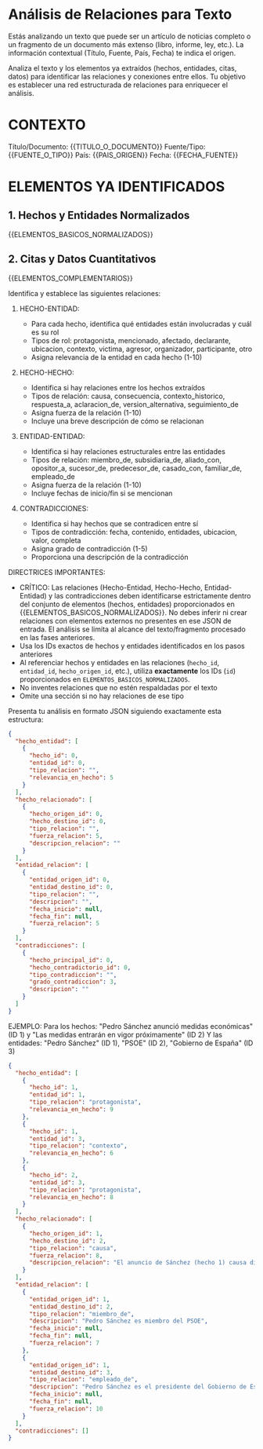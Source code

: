 # Análisis de Relaciones para Texto

Estás analizando un texto que puede ser un artículo de noticias completo o un fragmento de un documento más extenso (libro, informe, ley, etc.). La información contextual (Título, Fuente, País, Fecha) te indica el origen.

Analiza el texto y los elementos ya extraídos (hechos, entidades, citas, datos) para identificar las relaciones y conexiones entre ellos. Tu objetivo es establecer una red estructurada de relaciones para enriquecer el análisis.

# CONTEXTO
Título/Documento: {{TITULO_O_DOCUMENTO}}
Fuente/Tipo: {{FUENTE_O_TIPO}}
País: {{PAIS_ORIGEN}}
Fecha: {{FECHA_FUENTE}}

# ELEMENTOS YA IDENTIFICADOS
## 1. Hechos y Entidades Normalizados
{{ELEMENTOS_BASICOS_NORMALIZADOS}}

## 2. Citas y Datos Cuantitativos
{{ELEMENTOS_COMPLEMENTARIOS}}

Identifica y establece las siguientes relaciones:

1. HECHO-ENTIDAD:
   - Para cada hecho, identifica qué entidades están involucradas y cuál es su rol
   - Tipos de rol: protagonista, mencionado, afectado, declarante, ubicacion, contexto, victima, agresor, organizador, participante, otro
   - Asigna relevancia de la entidad en cada hecho (1-10)

2. HECHO-HECHO:
   - Identifica si hay relaciones entre los hechos extraídos
   - Tipos de relación: causa, consecuencia, contexto_historico, respuesta_a, aclaracion_de, version_alternativa, seguimiento_de
   - Asigna fuerza de la relación (1-10)
   - Incluye una breve descripción de cómo se relacionan

3. ENTIDAD-ENTIDAD:
   - Identifica si hay relaciones estructurales entre las entidades
   - Tipos de relación: miembro_de, subsidiaria_de, aliado_con, opositor_a, sucesor_de, predecesor_de, casado_con, familiar_de, empleado_de
   - Asigna fuerza de la relación (1-10)
   - Incluye fechas de inicio/fin si se mencionan

4. CONTRADICCIONES:
   - Identifica si hay hechos que se contradicen entre sí
   - Tipos de contradicción: fecha, contenido, entidades, ubicacion, valor, completa
   - Asigna grado de contradicción (1-5)
   - Proporciona una descripción de la contradicción

DIRECTRICES IMPORTANTES:
- CRÍTICO: Las relaciones (Hecho-Entidad, Hecho-Hecho, Entidad-Entidad) y las contradicciones deben identificarse estrictamente dentro del conjunto de elementos (hechos, entidades) proporcionados en {{ELEMENTOS_BASICOS_NORMALIZADOS}}. No debes inferir ni crear relaciones con elementos externos no presentes en ese JSON de entrada. El análisis se limita al alcance del texto/fragmento procesado en las fases anteriores.
- Usa los IDs exactos de hechos y entidades identificados en los pasos anteriores
- Al referenciar hechos y entidades en las relaciones (`hecho_id`, `entidad_id`, `hecho_origen_id`, etc.), utiliza **exactamente** los IDs (`id`) proporcionados en `ELEMENTOS_BASICOS_NORMALIZADOS`.
- No inventes relaciones que no estén respaldadas por el texto
- Omite una sección si no hay relaciones de ese tipo

Presenta tu análisis en formato JSON siguiendo exactamente esta estructura:

```json
{
  "hecho_entidad": [
    {
      "hecho_id": 0,
      "entidad_id": 0,
      "tipo_relacion": "",
      "relevancia_en_hecho": 5
    }
  ],
  "hecho_relacionado": [
    {
      "hecho_origen_id": 0,
      "hecho_destino_id": 0,
      "tipo_relacion": "",
      "fuerza_relacion": 5,
      "descripcion_relacion": ""
    }
  ],
  "entidad_relacion": [
    {
      "entidad_origen_id": 0,
      "entidad_destino_id": 0,
      "tipo_relacion": "",
      "descripcion": "",
      "fecha_inicio": null,
      "fecha_fin": null,
      "fuerza_relacion": 5
    }
  ],
  "contradicciones": [
    {
      "hecho_principal_id": 0,
      "hecho_contradictorio_id": 0,
      "tipo_contradiccion": "",
      "grado_contradiccion": 3,
      "descripcion": ""
    }
  ]
}
```

EJEMPLO:
Para los hechos: "Pedro Sánchez anunció medidas económicas" (ID 1) y "Las medidas entrarán en vigor próximamente" (ID 2)
Y las entidades: "Pedro Sánchez" (ID 1), "PSOE" (ID 2), "Gobierno de España" (ID 3)

```json
{
  "hecho_entidad": [
    {
      "hecho_id": 1,
      "entidad_id": 1,
      "tipo_relacion": "protagonista",
      "relevancia_en_hecho": 9
    },
    {
      "hecho_id": 1,
      "entidad_id": 3,
      "tipo_relacion": "contexto",
      "relevancia_en_hecho": 6
    },
    {
      "hecho_id": 2,
      "entidad_id": 3,
      "tipo_relacion": "protagonista",
      "relevancia_en_hecho": 8
    }
  ],
  "hecho_relacionado": [
    {
      "hecho_origen_id": 1,
      "hecho_destino_id": 2,
      "tipo_relacion": "causa",
      "fuerza_relacion": 8,
      "descripcion_relacion": "El anuncio de Sánchez (hecho 1) causa directamente la futura entrada en vigor de las medidas (hecho 2)"
    }
  ],
  "entidad_relacion": [
    {
      "entidad_origen_id": 1,
      "entidad_destino_id": 2,
      "tipo_relacion": "miembro_de",
      "descripcion": "Pedro Sánchez es miembro del PSOE",
      "fecha_inicio": null,
      "fecha_fin": null,
      "fuerza_relacion": 7
    },
    {
      "entidad_origen_id": 1,
      "entidad_destino_id": 3,
      "tipo_relacion": "empleado_de",
      "descripcion": "Pedro Sánchez es el presidente del Gobierno de España",
      "fecha_inicio": null,
      "fecha_fin": null,
      "fuerza_relacion": 10
    }
  ],
  "contradicciones": []
}
```